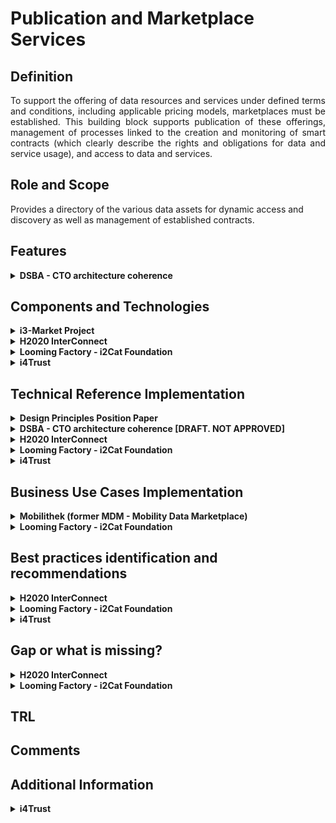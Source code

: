 # Publication and Marketplace Services
## Definition
<div align="justify">To support the offering of data resources and services under defined terms and conditions, including applicable pricing models, marketplaces must be established. This building block supports publication of these offerings, management of processes linked to the creation and monitoring of smart contracts (which clearly describe the rights and obligations for data and service usage), and access to data and services. </div> 

## Role and Scope
<div allign="justify">Provides a directory of the various data assets for dynamic access and discovery as well as management of established contracts.</div>

## Features 
<details>
  <summary><strong>DSBA - CTO architecture coherence </strong></summary>
  
- Publication and Query
- Standard information model and supporting APIs for the implementation of data marketplace services
- Backend components implementing marketplace services
- Data Catalogue / Publication functions to publish data resources which can be found via metadata and are connected with marketplace
- (Portal) Public marketplace human readable information and marketing things, landing page,...

</details>
  
## Components and Technologies
<details>
  <summary><strong>i3-Market Project</strong></summary>
  
- DSA/DPA Smart Contract
</details>

<details>
  <summary><strong>H2020 InterConnect</strong></summary>
  
- <div align="justify">In the InterConnect Semantic Interoperability Framework (SIF) we build a custom marketplace web application to cater for our needs. It provides a repository of interoperable services in which users (other service owners) can use to navigate and interface with. Onboarding and acquiring access to the resources is also done via this marketplace.</div>
</details>


<details>
  <summary><strong>Looming Factory - i2Cat Foundation</strong></summary>
  
- <div align="justify">For this App Store, we extended the Open Source project available on the IDSA Git Hub repository. We instantiated an App Store using containerization technologies (Docker) and implemented it with Java and Spring Boot. We also extended the App Store with a user-friendly frontend using React.</div>

</details>

<details>
  <summary><strong>i4Trust</strong></summary>
  
i4Trust incorporates marketplace services relying on TM Forum Open API recommendations: 
  - Product/Service/Resource Catalog Management (including Product/Service/Resource Specifications): TMF620, TMF633, TMF634
  - Product/Service/Resource Ordering Management: TMF622, TMF641, TMF652
  - Product/Service/Resource Inventory Management: TMF637, TMF638, TMF639
  - Usage Management: TMF635
  - Party Management: TMF632
  - Customer Management: TMF629
  - Account Management: TMF666

Data sets associated to Data access services can be published through Publication Portals and services following W3C DCAT and EU DCAT-AP recommendations.

</details>

## Technical Reference Implementation
<details>
  <summary><strong>Design Principles Position Paper</strong></summary>
  
<div align="justify">A data space user queries the data resources publication platform on specific data assets (e.g. based on content, theme, industry, etc.). Upon selecting the dataset she/he wants to access, she/he receives a link (e.g. an URL) to the dataset chosen.</div>
  
</details>

<details>
  <summary><strong>DSBA - CTO architecture coherence [DRAFT. NOT APPROVED]</strong></summary>
  Simplified version of model specified by TM Forum:
  
  <img src="images/Marketservices_TM_Forum_APIs.png" width="640" align="center"></br>
</details>

<details>
  <summary><strong>H2020 InterConnect</strong></summary>
  
  <div align="justify">Since this is custom tool, we applied interConnect's reference architecture, providing a tool for the owners of a digital service to engage with the ecosystem and through their first interaction with the SIF, understand how make their services interoperable.</div>
</details>

<details>
  <summary><strong>Looming Factory - i2Cat Foundation</strong></summary>
  
<div align="justify">The App Store is based on the IDS-RAM 3.0 and its Open Source implementations.</div>

</details>

<details>
  <summary><strong>i4Trust</strong></summary>
  
  - An [open source implementation of marketplace functions](https://github.com/FIWARE-TMForum/Business-API-Ecosystem) compliant with TM Forum recommendations can be found in the FIWARE Catalogue, concretely in connection to the BAE component.
  - Data sets associated to data access services offered through the marketplace can be published on CKAN publication portals supporting the CKAN extensions available in the [FIWARE Catalogue](https://github.com/conwetlab/FIWARE-CKAN-Extensions). They can also be published through the [Idra FIWARE component](https://github.com/OPSILab/Idra).

</details>

## Business Use Cases Implementation
<details>
  <summary><strong>Mobilithek (former MDM - Mobility Data Marketplace)</strong></summary>
  
<div align="justify">Traffic and mobility data are becoming the raw material for multimodality, automated and connected driving, and other future solutions. <a href="https://www.mdm-portal.de/?lang=en">MDM</a> offers suppliers and users of mobility to share, search and subscribe to traffic-relevant online data (traffic flows, traffic jams, road works, mobility options, parking facilities and more). The MDM is continuously working to make as much mobility data as possible accessible, across different means of transport, network elements and actors.</div>
 
</details>

<details>
  <summary><strong>Looming Factory - i2Cat Foundation</strong></summary>
  
<div align="justify">The use case behind the App Store is offering specialized third-parties the possibility to publish Data Analysis and AI applications that can be reutilized by multiple interested users, specifically in the Industry 4.0 sector. During the life of the project, 2 - 3 applications will be implemented and made available in the App Store to be used by the industrial partner of the project.</div>

</details>

## Best practices identification and recommendations

<details>
  <summary><strong>H2020 InterConnect</strong></summary>
  
  - We relied in the SPPs devices within interconnect, detailed in the [Identity Management file](./identity_management.md).
</details>

<details>
  <summary><strong>Looming Factory - i2Cat Foundation</strong></summary>
  
- <div align="justify">The harmonization of the technical requirements to deploy Data Apps between an App Store and the corresponding Connectors is crucial.</div>

</details>

<details>
  <summary><strong>i4Trust</strong></summary>
  
  - Adoption of standard APIs for the management of the lifecycle of Products (implemented as Services and underlying Resources) and Product Offerings is key to enable monetization of data services.
  - Marketplace functions should not only be focused on data sets but data (access and processing/app) services.  Indeed, data sets can be seen as the result of invoking data access services.

</details>

## Gap or what is missing?

<details>
  <summary><strong>H2020 InterConnect</strong></summary>
  
  - The Data usage account building block should enforce the rewards for data owners and an expedite approach for cross-domain, implying interactions with multiple data-spaces and particularly when using distinct reference implementations of the components.
</details>

<details>
  <summary><strong>Looming Factory - i2Cat Foundation</strong></summary>
  
- <div align="justify">The certification and validation process of the Apps before being published in the App Store is an ongoing topic. More automatic checks can be added to the App Store to filter out malicious Apps, as well as an optional manual certification process to guarantee the correct functioning of the app.</div>
- <div align="justify">The App Store still seems to not be easily accessible by non-technical users, considering the necessary steps that need to be done to download, negotiaite and deploy a Data App in a Connector. This process can be made easier by expanding the App Store's UI to allow for more complete actions by the interested users.</div>

</details>

## TRL

## Comments

## Additional Information

<details>
  <summary><strong>i4Trust</strong></summary>
  
Data Publication and Data Services Marketplace functions should be separated in different building blocks, the former supporting DCAT standards while Data Services Marketplace functions should rely on TM Forum recommendations. Taxonomy of building blocks in this pillar may be:
- Meta data and data sets Publication and Discovery
- Data Services Marketplaces
- Data usage accounting

</details>
